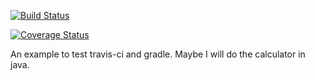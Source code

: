 [![Build Status](https://travis-ci.org/haritzmedina/calculator.svg?branch=master)](https://travis-ci.org/haritzmedina/calculator)

[![Coverage Status](https://coveralls.io/repos/github/haritzmedina/calculator/badge.svg?branch=master)](https://coveralls.io/github/haritzmedina/calculator?branch=master)

An example to test travis-ci and gradle. Maybe I will do the calculator in java.